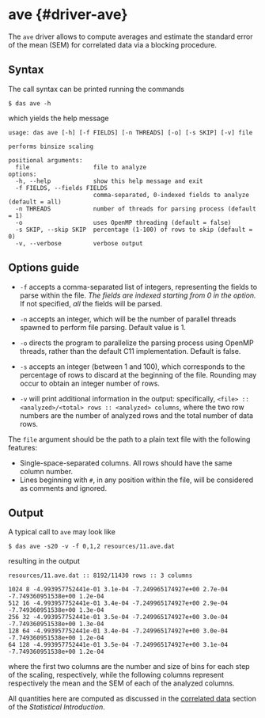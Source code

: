 # ave {#driver-ave}

The `ave` driver allows to compute averages and estimate
the standard error of the mean (SEM) for correlated data
via a blocking procedure.


## Syntax

The call syntax can be printed running the commands

```
$ das ave -h
```

which yields the help message

```
usage: das ave [-h] [-f FIELDS] [-n THREADS] [-o] [-s SKIP] [-v] file

performs binsize scaling

positional arguments:
  file                  file to analyze
options:
  -h, --help            show this help message and exit
  -f FIELDS, --fields FIELDS
                        comma-separated, 0-indexed fields to analyze (default = all)
  -n THREADS            number of threads for parsing process (default = 1)
  -o                    uses OpenMP threading (default = false)
  -s SKIP, --skip SKIP  percentage (1-100) of rows to skip (default = 0)
  -v, --verbose         verbose output
```


## Options guide

- `-f` accepts a comma-separated list of integers,
  representing the fields to parse within the file. *The
  fields are indexed starting from 0 in the option.* If
  not specified, *all* the fields will be parsed.

- `-n` accepts an integer, which will be the number of
  parallel threads spawned to perform file parsing.
  Default value is 1.

- `-o` directs the program to parallelize the parsing
  process using OpenMP threads, rather than the default
  C11 implementation. Default is false.

- `-s` accepts an integer (between 1 and 100), which
  corresponds to the percentage of rows to discard at
  the beginning of the file. Rounding may occur to
  obtain an integer number of rows.

- `-v` will print additional information in the output:
  specifically, `<file> :: <analyzed>/<total> rows ::
  <analyzed> columns`, where the two row numbers are the
  number of analyzed rows and the total number of data
  rows.

The `file` argument should be the path to a plain text
file with the following features:

- Single-space-separated columns. All rows should have
  the same column number.
- Lines beginning with `#`, in any position within the
  file, will be considered as comments and ignored.


## Output

A typical call to `ave` may look like

```
$ das ave -s20 -v -f 0,1,2 resources/11.ave.dat
```

resulting in the output

```
resources/11.ave.dat :: 8192/11430 rows :: 3 columns

1024 8 -4.993957752441e-01 3.1e-04 -7.249965174927e+00 2.7e-04 -7.749360951538e+00 1.2e-04
512 16 -4.993957752441e-01 3.4e-04 -7.249965174927e+00 2.9e-04 -7.749360951538e+00 1.3e-04
256 32 -4.993957752441e-01 3.5e-04 -7.249965174927e+00 3.0e-04 -7.749360951538e+00 1.3e-04
128 64 -4.993957752441e-01 3.4e-04 -7.249965174927e+00 3.0e-04 -7.749360951538e+00 1.2e-04
64 128 -4.993957752441e-01 3.5e-04 -7.249965174927e+00 3.1e-04 -7.749360951538e+00 1.2e-04
```

where the first two columns are the number and size of
bins for each step of the scaling, respectively, while
the following columns represent respectively the mean
and the SEM of each of the analyzed columns.

All quantities here are computed as discussed in the
[correlated data](statistics.html#correlated-data)
section of the *Statistical Introduction*.
